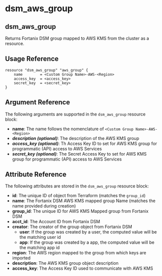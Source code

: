 # dsm\_aws\_group

## dsm\_aws\_group

Returns Fortanix DSM group mapped to AWS KMS from the cluster as a resource.

## Usage Reference

```
resource "dsm_aws_group" "aws_group" {
    name        = <Custom Group Name>-AWS-<Region>    
    access_key  = <access_key>
    secret_key  = <secret_key>
}
```

## Argument Reference

The following arguments are supported in the `dsm_aws_group` resource block:

* **name**: The name follows the nomenclature of `<Custom Group Name>-AWS-<Region>`
* _**description (optional)**_: The description of the AWS KMS group
* _**access\_key (optional)**_: Th Access Key ID to set for AWS KMS group for programmatic (API) access to AWS Services
* _**secret\_key (optional)**_: The Secret Access Key to set for AWS KMS group for programmatic (API) access to AWS Services

## Attribute Reference

The following attributes are stored in the `dsm_aws_group` resource block:

* **id**: The unique ID of object from Terraform (matches the `group_id`)
* **name**: The Fortanix DSM AWS KMS mapped group Name (matches the name provided during creation) 
* **group\_id**: The unique ID for AWS KMS Mapped group from Fortanix DSM
* **acct\_id**: The Account ID from Fortanix DSM
* **creator**: The creator of the group object from Fortanix DSM
  * **user**: If the group was created by a user, the computed value will be the matching user id
  * **app**: If the group was created by a app, the computed value will be the matching app id
* **region**: The AWS region mapped to the group from which keys are imported
* **description**: The AWS KMS group object description
* **access\_key**: The Access Key ID used to communicate with AWS KMS
